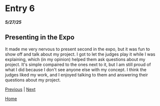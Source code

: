 # Entry 6
##### 5/27/25

## Presenting in the Expo
It made me very nervous to present second in the expo, but it was fun to show off and talk about my project. I got to let the judges play it while I was explaining, which (in my opinion) helped them ask questions about my project. It's simple compaired to the ones next to it, but I am still proud of what I did because I don't see anyone else with my concept. I think the judges liked my work, and I enjoyed talking to them and answering their questions about my project.

[Previous](entry05.md) | [Next](entry07.md)

[Home](../README.md)
